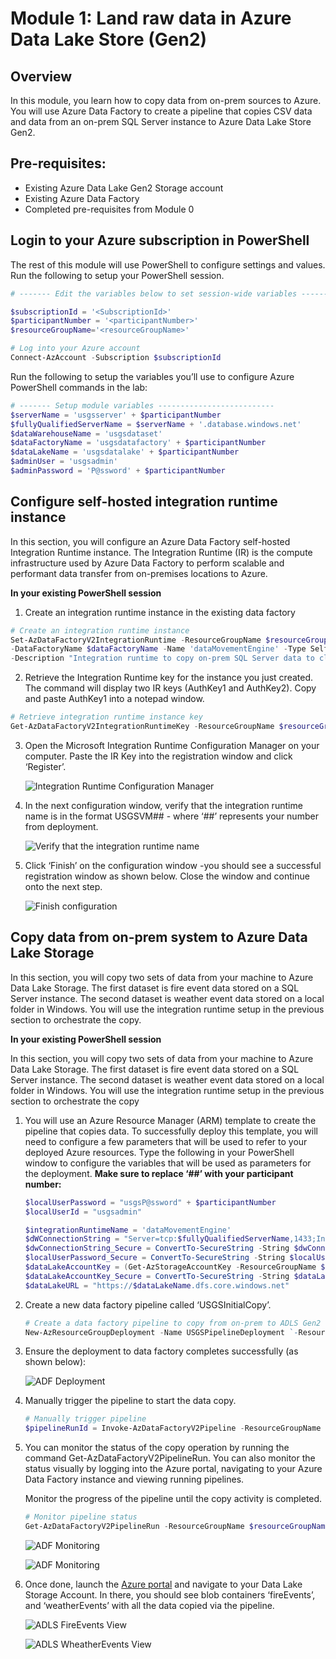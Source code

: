 # Module 1: Land raw data in Azure Data Lake Store (Gen2)

## Overview

In this module, you learn how to copy data from on-prem sources to Azure. You will use Azure Data Factory to create a pipeline that copies CSV data and data from an on-prem SQL Server instance to Azure Data Lake Store Gen2.

## Pre-requisites:

- Existing Azure Data Lake Gen2 Storage account
- Existing Azure Data Factory
- Completed pre-requisites from Module 0

## Login to your Azure subscription in PowerShell

The rest of this module will use PowerShell to configure settings and values. Run the following to setup your PowerShell session.
```powershell
# ------- Edit the variables below to set session-wide variables ---------

$subscriptionId = '<SubscriptionId>'
$participantNumber = '<participantNumber>'
$resourceGroupName='<resourceGroupName>'

# Log into your Azure account
Connect-AzAccount -Subscription $subscriptionId

```
Run the following to setup the variables you’ll use to configure Azure PowerShell commands in the lab:

```powershell
# ------- Setup module variables -------------------------- 
$serverName = 'usgsserver' + $participantNumber
$fullyQualifiedServerName = $serverName + '.database.windows.net'
$dataWarehouseName = 'usgsdataset'
$dataFactoryName = 'usgsdatafactory' + $participantNumber
$dataLakeName = 'usgsdatalake' + $participantNumber
$adminUser = 'usgsadmin'
$adminPassword = 'P@ssword' + $participantNumber   

```

## Configure self-hosted integration runtime instance

In this section, you will configure an Azure Data Factory self-hosted Integration Runtime instance. The Integration Runtime (IR) is the compute infrastructure used by Azure Data Factory to perform scalable and performant data transfer from on-premises locations to Azure.

**In your existing PowerShell session**

1. Create an integration runtime instance in the existing data factory
```powershell
# Create an integration runtime instance
Set-AzDataFactoryV2IntegrationRuntime -ResourceGroupName $resourceGroupName `
-DataFactoryName $dataFactoryName -Name 'dataMovementEngine' -Type SelfHosted `
-Description "Integration runtime to copy on-prem SQL Server data to cloud" 
```
2. Retrieve the Integration Runtime key for the instance you just created. The command will display two IR keys (AuthKey1 and AuthKey2). Copy and paste AuthKey1 into a notepad window. 
```powershell
# Retrieve integration runtime instance key
Get-AzDataFactoryV2IntegrationRuntimeKey -ResourceGroupName $resourceGroupName -DataFactoryName $dataFactoryName -Name dataMovementEngine
```
3.	Open the Microsoft Integration Runtime Configuration Manager on your computer. Paste the IR Key into the registration window and click ‘Register’. 

    ![Integration Runtime Configuration Manager](../images/M1_IntegrationRuntime_1.png "Open the Microsoft Integration Runtime Configuration Manager")

4.	In the next configuration window, verify that the integration runtime name is in the format USGSVM## - where ‘##’ represents your number from deployment. 

    ![Verify that the integration runtime name](../images/M1_IntegrationRuntime_2.png "Verify that the integration runtime name")

5.	Click ‘Finish’ on the configuration window -you should see a successful registration window as shown below. Close the window and continue onto the next step.

    ![Finish configuration ](../images/M1_IntegrationRuntime_2.png "Finish on the configuration window ")


## Copy data from on-prem system to Azure Data Lake Storage

In this section, you will copy two sets of data from your machine to Azure Data Lake Storage. The first dataset is fire event data stored on a SQL Server instance. The second dataset is weather event data stored on a local folder in Windows. You will use the integration runtime setup in the previous section to orchestrate the copy. 

**In your existing PowerShell session**

In this section, you will copy two sets of data from your machine to Azure Data Lake Storage. The first dataset is fire event data stored on a SQL Server instance. The second dataset is weather event data stored on a local folder in Windows. You will use the integration runtime setup in the previous section to orchestrate the copy

1. You will use an Azure Resource Manager (ARM) template to create the pipeline that copies data. To successfully deploy this template, you will need to configure a few parameters that will be used to refer to your deployed Azure resources. Type the following in your PowerShell window to configure the variables that will be used as parameters for the deployment.  **Make sure to replace ‘##’ with your participant number:**

    ```powershell
    $localUserPassword = "usgsP@ssword" + $participantNumber   
    $localUserId = "usgsadmin"

    $integrationRuntimeName = 'dataMovementEngine'
    $dWConnectionString = "Server=tcp:$fullyQualifiedServerName,1433;Initial Catalog=$dataWarehouseName;User ID=$adminuser;Password=$adminPassword;Encrypt=True;TrustServerCertificate=False;Connection Timeout=30;"
    $dwConnectionString_Secure = ConvertTo-SecureString -String $dwConnectionString -AsPlainText -Force
    $localUserPassword_Secure = ConvertTo-SecureString -String $localUserPassword -AsPlainText -Force
    $dataLakeAccountKey = (Get-AzStorageAccountKey -ResourceGroupName $resourceGroupName -Name $dataLakeName).Value[0] 
    $dataLakeAccountKey_Secure = ConvertTo-SecureString -String $dataLakeAccountKey -AsPlainText -Force
    $dataLakeURL = "https://$dataLakeName.dfs.core.windows.net"  

    ```
2.	Create a new data factory pipeline called ‘USGSInitialCopy’. 
    ```powershell
    # Create a data factory pipeline to copy from on-prem to ADLS Gen2
    New-AzResourceGroupDeployment -Name USGSPipelineDeployment `-ResourceGroupName $resourceGroupName -TemplateFile "C:\USGSdata\loadingtemplates\usgs_copypipeline.json" -dataFactoryName $dataFactoryName -integrationRuntimeName $integrationRuntimeName -cloudDWConnectionString $dwConnectionString_Secure -dataLakeURL $dataLakeURL -dataLakeAccountKey $dataLakeAccountKey_Secure -localFileSystemPassword $localUserPassword_Secure -localUserId $localUserId -localServerName $env:computername

    ```
3.	Ensure the deployment to data factory completes successfully (as shown below):

    ![ADF Deployment ](../images/M1_ADFCreated.png "Ensure the deployment to data factory completes successfully")

4.	Manually trigger the pipeline to start the data copy. 
    ```powershell
    # Manually trigger pipeline
    $pipelineRunId = Invoke-AzDataFactoryV2Pipeline -ResourceGroupName $resourceGroupName -DataFactoryName $dataFactoryName -PipelineName "USGSInitialCopy" 
    ```
5.	You can monitor the status of the copy operation by running the command Get-AzDataFactoryV2PipelineRun. You can also monitor the status visually by logging into the Azure portal, navigating to your Azure Data Factory instance and viewing running pipelines.

    Monitor the progress of the pipeline until the copy activity is completed. 
      ```powershell
    # Monitor pipeline status
    Get-AzDataFactoryV2PipelineRun -ResourceGroupName $resourceGroupName -DataFactoryName $dataFactoryName -PipelineRunId $pipelineRunId 
    ```

    ![ADF Monitoring](../images/M1_ADFMonitorPS.png "Monitor the progress of the pipeline from the console")

    ![ADF Monitoring](../images/M1_ADFMonitorUI.png "Monitor the progress of the pipeline from the UI")

6.  Once done, launch the [Azure portal](http://portal.azure.com/) and navigate to your Data Lake Storage Account. In there, you should see blob containers ‘fireEvents’, and ‘weatherEvents’ with all the data copied via the pipeline.

    ![ADLS FireEvents View](../images/M1_ADLSFireEvents.png "View FireEvents at ADLS blog container")

     ![ADLS WheatherEvents View](../images/M1_ADLSWheatherEvents.png "View WheatherEvents at ADLS blog container")
